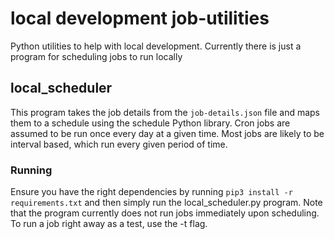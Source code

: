 # local development job-utilities

Python utilities to help with local development. Currently there is just a program for scheduling jobs to run locally

## local_scheduler

This program takes the job details from the `job-details.json` file and maps them to a schedule using the schedule Python library.
Cron jobs are assumed to be run once every day at a given time. Most jobs are likely to be interval based, which run every given period of time.

### Running

Ensure you have the right dependencies by running `pip3 install -r requirements.txt` and then simply run the local_scheduler.py program.
Note that the program currently does not run jobs immediately upon scheduling. To run a job right away as a test, use the -t flag.
